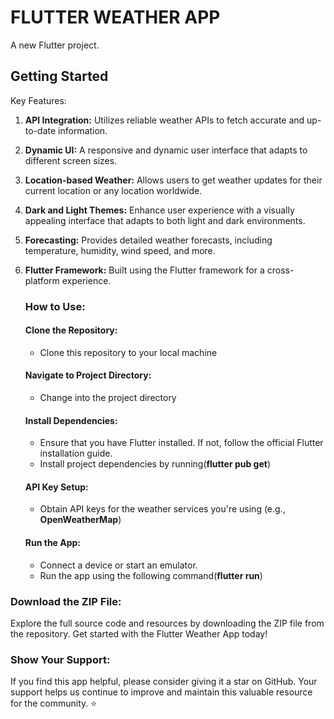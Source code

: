 # FLUTTER WEATHER APP

A new Flutter project.

## Getting Started

Key Features:

1. **API Integration:** Utilizes reliable weather APIs to fetch accurate and up-to-date information.
2. **Dynamic UI:** A responsive and dynamic user interface that adapts to different screen sizes.
3. **Location-based Weather:** Allows users to get weather updates for their current location or any location worldwide.
4. **Dark and Light Themes:** Enhance user experience with a visually appealing interface that adapts to both light and dark environments.
5. **Forecasting:** Provides detailed weather forecasts, including temperature, humidity, wind speed, and more.
6. **Flutter Framework:** Built using the Flutter framework for a cross-platform experience.


   ### How to Use:
   #### Clone the Repository:
   - Clone this repository to your local machine
 
   #### Navigate to Project Directory:
   - Change into the project directory
   
   #### Install Dependencies:
   - Ensure that you have Flutter installed. If not, follow the official Flutter installation guide.
   - Install project dependencies by running(**flutter pub get**)
     
   #### API Key Setup:
   - Obtain API keys for the weather services you're using (e.g., **OpenWeatherMap**)
   
   #### Run the App:

   - Connect a device or start an emulator.
   - Run the app using the following command(**flutter run**)


  ### Download the ZIP File:
 Explore the full source code and resources by downloading the ZIP file from the repository. Get started with the Flutter Weather App today!

 ### Show Your Support: 
 If you find this app helpful, please consider giving it a star on GitHub. Your support helps us continue to improve and maintain this valuable resource for the community. ⭐





